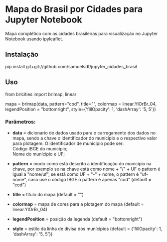 # Mapa do Brasil por Cidades para Jupyter Notebook
Mapa coroplético com as cidades brasileiras para visualização no Jupyter Notebook usando ipyleaflet.

## Instalação 

pip install git+git://github.com/samuelsdt/jupyter_cidades_brasil

## Uso 

from brlcities import brlmap, linear

mapa = brlmap(data, pattern="cod", title="", colormap = linear.YlOrBr_04, legendPosition = "bottomright", style={'fillOpacity': 1, 'dashArray': '5, 5'})

### Parâmetros:  

- **data** = dicionario de dados usado para o carregamento dos dados no mapa, sendo a chave o identificador do munícipio e o respectivo valor para plotagem. O identificador de munícipio pode ser:  
   Código IBGE do munícipio;  
   Nome do munícipio e UF;

- **pattern** = modo como está descrito a identificação do município na chave, por exemplo se na chave está como nome + "/" + UF o pattern é igual a "nome/uf", se está como UF + "-" + nome, o pattern é "uf-nome", caso use o código IBGE o pattern é apenas "cod" (default = "cod")

- **title** = título do mapa (default = "") 

- **colormap** = mapa de cores para a plotagem do mapa (default = linear.YlOrBr_04)

- **legendPosition** = posição da legenda (default = "bottomright")

- **style** = estilo da linha de divisa dos munícipios (default = {'fillOpacity': 1, 'dashArray': '5, 5'})
